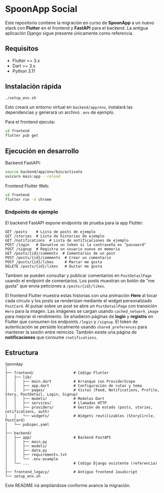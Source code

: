 # SpoonApp Social

Este repositorio contiene la migración en curso de **SpoonApp** a un nuevo stack
con **Flutter** en el frontend y **FastAPI** para el backend. La antigua
aplicación Django sigue presente únicamente como referencia.

## Requisitos
- Flutter >= 3.x
- Dart >= 3.x
- Python 3.11

## Instalación rápida

```bash
./setup_env.sh
```

Esto creará un entorno virtual en `backend/app/env`, instalará las dependencias y generará un archivo `.env` de ejemplo.

Para el frontend ejecuta:

```bash
cd frontend
flutter pub get
```

## Ejecución en desarrollo

Backend FastAPI:

```bash
source backend/app/env/bin/activate
uvicorn main:app --reload
```

Frontend Flutter Web:

```bash
cd frontend
flutter run -d chrome
```

### Endpoints de ejemplo

El backend FastAPI expone endpoints de prueba para la app Flutter:

```text
GET /posts    # Lista de posts de ejemplo
GET /stories  # Lista de historias de ejemplo
GET /notifications  # Lista de notificaciones de ejemplo
POST /login   # Devuelve un token si la contraseña es "password"
POST /signup  # Registra un usuario nuevo en memoria
GET /posts/{id}/comments  # Comentarios de un post
POST /posts/{id}/comments  # Crear un comentario
POST /posts/{id}/likes     # Marcar me gusta
DELETE /posts/{id}/likes   # Quitar me gusta
```
Tambien se pueden consultar y publicar comentarios en `PostDetailPage` usando el endpoint de comentarios. Los posts muestran un botón de "me gusta" que envía peticiones a `/posts/{id}/likes`.


El frontend Flutter muestra estas historias con una animación **Hero** al tocar
cada círculo y los posts se renderizan mediante el widget personalizado
`PostCard`. Al pulsar sobre un post se abre un `PostDetailPage` con transición
`Hero` para la imagen. Las imágenes se cargan usando `cached_network_image` para
mejorar el rendimiento. Se añadieron páginas de **login** y **registro** en Flutter
que consumen los endpoints `/login` y `/signup`.
El token de autenticación se persiste localmente usando
`shared_preferences` para mantener la sesión entre reinicios.
También existe una página de **notificaciones** que consume `/notifications`.

## Estructura

```
SpoonApp
│
├── frontend/                  # Código Flutter
│   ├── lib/
│   │   ├── main.dart          # Arranque con ProviderScope
│   │   ├── app.dart           # Configuración de rutas y tema
│   │   ├── pages/             # Vistas (Feed, Notifications, Profile, Story, PostDetail, Login, Signup)
│   │   ├── models/            # Modelos Dart
│   │   ├── services/          # Llamadas HTTP
│   │   ├── providers/         # Gestión de estado (posts, stories, notifications, auth)
│   │   └── widgets/           # Widgets reutilizables (StoryCircle, PostCard)
│   └── pubspec.yaml
│
├── backend/
│   ├── app/                   # Backend FastAPI
│   │   ├── main.py
│   │   ├── models/
│   │   ├── data.py
│   │   ├── requirements.txt
│   │   └── .env.example
│   └── ...                    # Código Django existente (referencia)
│
├── frontend_legacy/           # Antiguo frontend JavaScript
└── setup_env.sh
```

Este README irá ampliándose conforme avance la migración.
